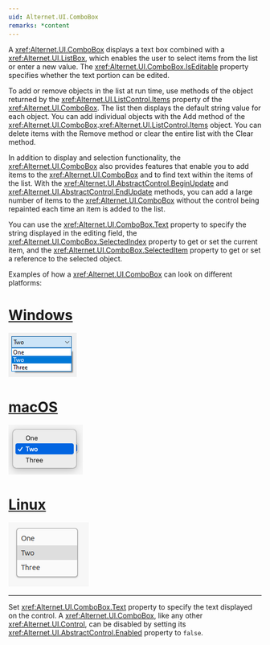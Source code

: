 ```yaml
---
uid: Alternet.UI.ComboBox
remarks: *content
---
```

A <xref:Alternet.UI.ComboBox> displays a text box combined with a <xref:Alternet.UI.ListBox>, which enables the user
to select items from the list or enter a new value.
The <xref:Alternet.UI.ComboBox.IsEditable> property specifies whether the text portion can be edited.

To add or remove objects in the list at run time, use methods of the object returned by the <xref:Alternet.UI.ListControl.Items> property of the <xref:Alternet.UI.ComboBox>.
The list then displays the default string value for each object. You can add individual objects with the Add method of the <xref:Alternet.UI.ComboBox>.<xref:Alternet.UI.ListControl.Items> object.
You can delete items with the Remove method or clear the entire list with the Clear method.

In addition to display and selection functionality, the <xref:Alternet.UI.ComboBox> also provides features that enable you to
add items to the <xref:Alternet.UI.ComboBox> and to find text within the items of the list. With the <xref:Alternet.UI.AbstractControl.BeginUpdate>
and <xref:Alternet.UI.AbstractControl.EndUpdate> methods, you can add a large number of items to the <xref:Alternet.UI.ComboBox> without the control
being repainted each time an item is added to the list.

You can use the <xref:Alternet.UI.ComboBox.Text> property to specify the string displayed in the editing field,
the <xref:Alternet.UI.ComboBox.SelectedIndex> property to get or set the current item,
and the <xref:Alternet.UI.ComboBox.SelectedItem> property to get or set a reference to the selected object.

Examples of how a <xref:Alternet.UI.ComboBox> can look on different platforms:

# [Windows](#tab/screenshot-windows)
![ComboBox on Windows](images/combobox-windows.png)
# [macOS](#tab/screenshot-macos)
![ComboBox on macOS](images/combobox-macos.png)
# [Linux](#tab/screenshot-linux)
![ComboBox on Linux](images/combobox-linux.png)
***

Set <xref:Alternet.UI.ComboBox.Text> property to specify the text displayed on the control.
A <xref:Alternet.UI.ComboBox>, like any other <xref:Alternet.UI.Control>, can be disabled by setting its <xref:Alternet.UI.AbstractControl.Enabled> property to `false`.